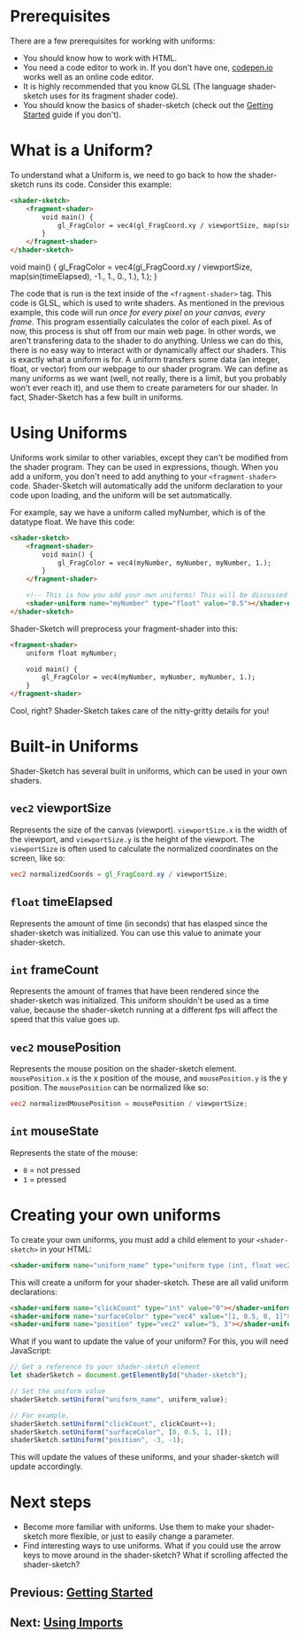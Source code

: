 <script src="../shader-sketch.js"></script>

# Prerequisites
There are a few prerequisites for working with uniforms:
- You should know how to work with HTML.
- You need a code editor to work in. If you don't have one, [codepen.io](https://codepen.io/) works well as an online code editor.
- It is highly recommended that you know GLSL (The language shader-sketch uses for its fragment shader code).
- You should know the basics of shader-sketch (check out the [Getting Started](guides/getting-started) guide if you don't).

# What is a Uniform?
To understand what a Uniform is, we need to go back to how the shader-sketch runs its code. Consider this example:

```html
<shader-sketch>
    <fragment-shader>
        void main() {
            gl_FragColor = vec4(gl_FragCoord.xy / viewportSize, map(sin(timeElapsed), -1., 1., 0., 1.), 1.);
        }
    </fragment-shader>
</shader-sketch>
```
<shader-sketch>
    <fragment-shader>
        void main() {
            gl_FragColor = vec4(gl_FragCoord.xy / viewportSize, map(sin(timeElapsed), -1., 1., 0., 1.), 1.);
        }
    </fragment-shader>
</shader-sketch>

The code that is run is the text inside of the `<fragment-shader>` tag. This code is GLSL, which is used to write shaders. As mentioned in the previous example, this code will run *once for every pixel on your canvas, every frame*. This program essentially calculates the color of each pixel.
As of now, this process is shut off from our main web page. In other words, we aren't transfering data to the shader to do anything. Unless we can do this, there is no easy way to interact with or dynamically affect our shaders.
This is exactly what a uniform is for. A uniform transfers some data (an integer, float, or vector) from our webpage to our shader program. We can define as many uniforms as we want (well, not really, there is a limit, but you probably won't ever reach it), and use them to create parameters for our shader. In fact, Shader-Sketch has a few built in uniforms.

# Using Uniforms
Uniforms work similar to other variables, except they can't be modified from the shader program. They can be used in expressions, though. When you add a uniform, you don't need to add anything to your `<fragment-shader>` code. Shader-Sketch will automatically add the uniform declaration to your code upon loading, and the uniform will be set automatically.

For example, say we have a uniform called myNumber, which is of the datatype float. We have this code:

```html
<shader-sketch>
    <fragment-shader>
        void main() {
            gl_FragColor = vec4(myNumber, myNumber, myNumber, 1.);
        }
    </fragment-shader>

    <!-- This is how you add your own uniforms! This will be discussed later in this tutorial. -->
    <shader-uniform name="myNumber" type="float" value="0.5"></shader-uniform>
</shader-sketch>
```

Shader-Sketch will preprocess your fragment-shader into this:
```html
<fragment-shader>
    uniform float myNumber;

    void main() {
        gl_FragColor = vec4(myNumber, myNumber, myNumber, 1.);
    }
</fragment-shader>
```

Cool, right? Shader-Sketch takes care of the nitty-gritty details for you!

# Built-in Uniforms
Shader-Sketch has several built in uniforms, which can be used in your own shaders.

## `vec2` viewportSize
Represents the size of the canvas (viewport). `viewportSize.x` is the width of the viewport, and `viewportSize.y` is the height of the viewport.
The `viewportSize` is often used to calculate the normalized coordinates on the screen, like so:

```glsl
vec2 normalizedCoords = gl_FragCoord.xy / viewportSize;
```

## `float` timeElapsed
Represents the amount of time (in seconds) that has elasped since the shader-sketch was initialized. You can use this value to animate your shader-sketch.

## `int` frameCount
Represents the amount of frames that have been rendered since the shader-sketch was initialized. This uniform shouldn't be used as a time value, because the shader-sketch running at a different fps will affect the speed that this value goes up.

## `vec2` mousePosition
Represents the mouse position on the shader-sketch element. `mousePosition.x` is the x position of the mouse, and `mousePosition.y` is the y position.
The `mousePosition` can be normalized like so:

```glsl
vec2 normalizedMousePosition = mousePosition / viewportSize;
```

## `int` mouseState
Represents the state of the mouse:
- `0` = not pressed
- `1` = pressed

# Creating your own uniforms
To create your own uniforms, you must add a child element to your `<shader-sketch>` in your HTML:

```html
<shader-uniform name="uniform_name" type="uniform type (int, float vec2, vec3, vec4, etc...)" value="value or a [list, of, values]"></shader-uniform>
```

This will create a uniform for your shader-sketch.
These are all valid uniform declarations:

```html
<shader-uniform name="clickCount" type="int" value="0"></shader-uniform>
<shader-uniform name="surfaceColor" type="vec4" value="[1, 0.5, 0, 1]"></shader-uniform>
<shader-uniform name="position" type="vec2" value="5, 3"></shader-uniform>
```

What if you want to update the value of your uniform? For this, you will need JavaScript:

```js
// Get a reference to your shader-sketch element
let shaderSketch = document.getElementById("shader-sketch");

// Set the uniform value
shaderSketch.setUniform("uniform_name", uniform_value);

// For example,
shaderSketch.setUniform("clickCount", clickCount++);
shaderSketch.setUniform("surfaceColor", [0, 0.5, 1, 1]);
shaderSketch.setUniform("position", -3, -1);
```

This will update the values of these uniforms, and your shader-sketch will update accordingly.

# Next steps
- Become more familiar with uniforms. Use them to make your shader-sketch more flexible, or just to easily change a parameter.
- Find interesting ways to use uniforms. What if you could use the arrow keys to move around in the shader-sketch? What if scrolling affected the shader-sketch?

## Previous: [Getting Started](getting-started)

## Next: [Using Imports](using-imports)